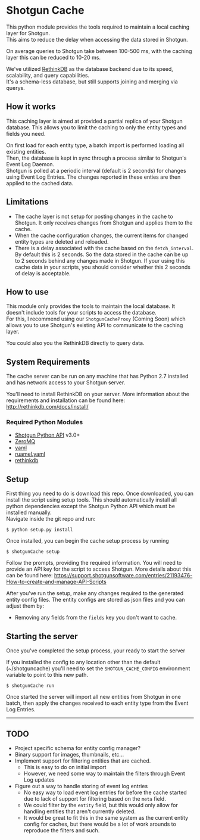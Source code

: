 
# Shotgun Cache

This python module provides the tools required to maintain a local caching layer for Shotgun.  
This aims to reduce the delay when accessing the data stored in Shotgun.

On average queries to Shotgun take between 100-500 ms, with the caching layer this can be reduced to 10-20 ms.

We've utilized [RethinkDB](http://rethinkdb.com/) as the database backend due to its speed, scalability, and query capabilities.  
It's a schema-less database, but still supports joining and merging via querys.

## How it works

This caching layer is aimed at provided a partial replica of your Shotgun database.
This allows you to limit the caching to only the entity types and fields you need.

On first load for each entity type, a batch import is performed loading all existing entities.  
Then, the database is kept in sync through a process similar to Shotgun's Event Log Daemon.  
Shotgun is polled at a periodic interval (default is 2 seconds) for changes using Event Log Entries.
The changes reported in these enties are then applied to the cached data.

## Limitations

- The cache layer is not setup for posting changes in the cache to Shotgun.
  It only receives changes from Shotgun and applies them to the cache.
- When the cache configuration changes, the current items for changed entity types are deleted and reloaded.
- There is a delay associated with the cache based on the `fetch_interval`.  
  By default this is 2 seconds.
  So the data stored in the cache can be up to 2 seconds behind any changes made in Shotgun.
  If your using this cache data in your scripts, you should consider whether this 2 seconds of delay is acceptable.

## How to use

This module only provides the tools to maintain the local database.
It doesn't include tools for your scripts to access the database.  
For this, I recommend using our `ShotgunCacheProxy` (Coming Soon) which allows you to use Shotgun's existing API to communicate to the caching layer.  

You could also you the RethinkDB directly to query data.

## System Requirements
The cache server can be run on any machine that has Python 2.7 installed and has network access to your Shotgun server.

You'll need to install RethinkDB on your server.
More information about the requirements and installation can be found here:  
http://rethinkdb.com/docs/install/

### Required Python Modules
- [Shotgun Python API](https://github.com/shotgunsoftware/python-api) v3.0+
- [ZeroMQ](http://zeromq.org/bindings:python)
- [yaml](http://pyyaml.org/)
- [ruamel.yaml](https://pypi.python.org/pypi/ruamel.yaml/0.6)
- [rethinkdb](http://rethinkdb.com/docs/install-drivers/python/)


## Setup

First thing you need to do is download this repo.
Once downloaded, you can install the script using setup tools.
This should automatically install all python dependencies except the Shotgun Python API which must be installed manually.  
Navigate inside the git repo and run:
```
$ python setup.py install
```

Once installed, you can begin the cache setup process by running
```
$ shotgunCache setup
```

Follow the prompts, providing the required information.
You will need to provide an API key for the script to access Shotgun.
More details about this can be found here:
https://support.shotgunsoftware.com/entries/21193476-How-to-create-and-manage-API-Scripts

After you've run the setup, make any changes required to the generated entity config files.
The entity configs are stored as json files and you can adjust them by:
- Removing any fields from the `fields` key you don't want to cache.  


## Starting the server
Once you've completed the setup process, your ready to start the server

If you installed the config to any location other than the default (~/shotguncache) you'll need to
set the `SHOTGUN_CACHE_CONFIG` environment variable to point to this new path.

```
$ shotgunCache run
```

Once started the server will import all new entities from Shotgun in one batch, then apply the changes received to each entity type from the Event Log Entries.


----------


## TODO

- Project specific schema for entity config manager?
- Binary support for images, thumbnails, etc...
- Implement support for filtering entities that are cached.
	- This is easy to do on initial import
	- However, we need some way to maintain the filters through Event Log updates
- Figure out a way to handle storing of event log entries
	- No easy way to load event log entries for before the cache started due to lack of support
	for filtering based on the `meta` field.
	- We could filter by the `entity` field, but this would only allow for handling entities that aren't currently deleted.
	- It would be great to fit this in the same system as the current entity config for caches, but there would be a lot of work arounds to reproduce the filters and such.
